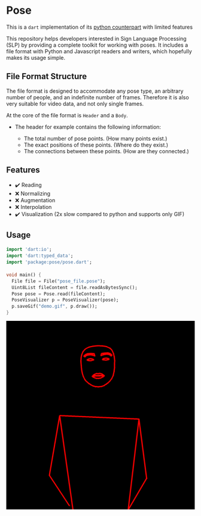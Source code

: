 # Pose

This is a `dart` implementation of its [python counterpart](https://github.com/sign-language-processing/pose/tree/master/src/python) with limited features

This repository helps developers interested in Sign Language Processing (SLP) by providing a complete toolkit for working with poses. It includes a file format with Python and Javascript readers and writers, which hopefully makes its usage simple.

## File Format Structure

The file format is designed to accommodate any pose type, an arbitrary number of people, and an indefinite number of frames. 
Therefore it is also very suitable for video data, and not only single frames.

At the core of the file format is `Header` and a `Body`.

* The header for example contains the following information:

    - The total number of pose points. (How many points exist.)
    - The exact positions of these points. (Where do they exist.)
    - The connections between these points. (How are they connected.)

## Features

- ✔️ Reading
- ❌ Normalizing
- ❌ Augmentation
- ❌ Interpolation
- ✔️ Visualization (2x slow compared to python and supports only GIF)

## Usage

```dart
import 'dart:io';
import 'dart:typed_data';
import 'package:pose/pose.dart';

void main() {
  File file = File("pose_file.pose");
  Uint8List fileContent = file.readAsBytesSync();
  Pose pose = Pose.read(fileContent);
  PoseVisualizer p = PoseVisualizer(pose);
  p.saveGif("demo.gif", p.draw());
}
```

![Demo Gif](https://raw.githubusercontent.com/bipinkrish/pose/master/assets/demo.gif)
